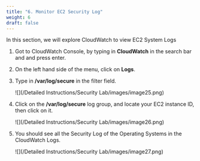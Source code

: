 ```yaml
---
title: "6. Monitor EC2 Security Log"
weight: 6
draft: false
---
```


In this section, we will explore CloudWatch to view EC2 System Logs

1. Got to CloudWatch Console, by typing in **CloudWatch** in the search bar and and press enter.

2. On the left hand side of the menu, click on **Logs**.

3. Type in **/var/log/secure** in the filter field.

	![](/Detailed Instructions/Security Lab/images/image25.png)

4. Click on the **/var/log/secure** log group, and locate your EC2 instance ID, then 	click on it.
	
	![](/Detailed Instructions/Security Lab/images/image26.png)

5. You should see all the Security Log of the Operating Systems in the CloudWatch Logs.

	![](/Detailed Instructions/Security Lab/images/image27.png) 
 
